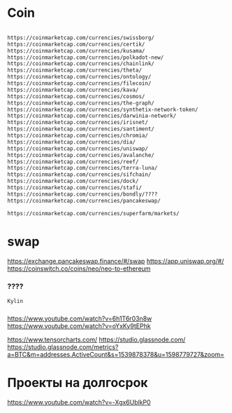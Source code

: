 # Coin

```bash

https://coinmarketcap.com/currencies/swissborg/
https://coinmarketcap.com/currencies/certik/
https://coinmarketcap.com/currencies/kusama/
https://coinmarketcap.com/currencies/polkadot-new/
https://coinmarketcap.com/currencies/chainlink/
https://coinmarketcap.com/currencies/theta/
https://coinmarketcap.com/currencies/ontology/
https://coinmarketcap.com/currencies/filecoin/
https://coinmarketcap.com/currencies/kava/
https://coinmarketcap.com/currencies/cosmos/
https://coinmarketcap.com/currencies/the-graph/
https://coinmarketcap.com/currencies/synthetix-network-token/
https://coinmarketcap.com/currencies/darwinia-network/
https://coinmarketcap.com/currencies/irisnet/
https://coinmarketcap.com/currencies/santiment/
https://coinmarketcap.com/currencies/chromia/
https://coinmarketcap.com/currencies/dia/
https://coinmarketcap.com/currencies/uniswap/
https://coinmarketcap.com/currencies/avalanche/
https://coinmarketcap.com/currencies/reef/
https://coinmarketcap.com/currencies/terra-luna/
https://coinmarketcap.com/currencies/sifchain/
https://coinmarketcap.com/currencies/dock/
https://coinmarketcap.com/currencies/stafi/
https://coinmarketcap.com/currencies/bondly/????
https://coinmarketcap.com/currencies/pancakeswap/

https://coinmarketcap.com/currencies/superfarm/markets/

```

# swap 

https://exchange.pancakeswap.finance/#/swap
https://app.uniswap.org/#/
https://coinswitch.co/coins/neo/neo-to-ethereum

### ????

```bash
Kylin
```

### 

https://www.youtube.com/watch?v=6h1T6r03n8w
https://www.youtube.com/watch?v=oYxKy9tEPhk

https://www.tensorcharts.com/
https://studio.glassnode.com/
https://studio.glassnode.com/metrics?a=BTC&m=addresses.ActiveCount&s=1539878378&u=1598779727&zoom=

# Проекты на долгосрок
https://www.youtube.com/watch?v=-Xgx6UblkP0
